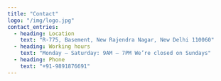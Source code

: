 ```yaml
---
title: "Contact"
logo: "/img/logo.jpg"
contact_entries:
  - heading: Location
    text: "R-775, Basement, New Rajendra Nagar, New Delhi 110060"
  - heading: Working hours
    text: "Monday – Saturday: 9AM – 7PM We’re closed on Sundays"
  - heading: Phone
    text: "+91-9891876691"
---
```





